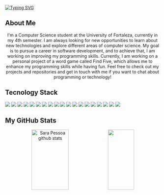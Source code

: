 <a href="https://git.io/typing-svg"><img src="https://readme-typing-svg.demolab.com?font=Fira+Code&size=30&duration=3000&pause=500&color=A9FEF7&background=FF000300&center=true&vCenter=true&multiline=true&repeat=true&width=1100&height=90&lines=Hi!+I'm+Sara;A+Computer+Science+Student" alt="Typing SVG" /></a>

## About Me

<p align="center">
I'm a Computer Science student at the University of Fortaleza, currently in my 4th semester. I am always looking for new opportunities to learn about new technologies and explore different areas of computer science. My goal is to pursue a career in software development, and to achieve that, I am working on improving my programming skills. Currently, I am working on a personal project of a word game called Find Five, which allows me to enhance my programming skills while having fun. Feel free to check out my projects and repositories and get in touch with me if you want to chat about programming or technology!
</p>

## Tecnology Stack 

<div align="center" style="display: inline-block;">
  <img src="https://img.shields.io/badge/HTML5-E34F26?style=for-the-badge&logo=html&logoColor=white"/>
  <img src="https://img.shields.io/badge/CSS3-1572B6?style=for-the-badge&logo=css3&logoColor=white"/>
  <img src="https://img.shields.io/badge/JavaScript-323330?style=for-the-badge&logo=javascript&logoColor=F7DF1E"/>
  <img src="https://img.shields.io/badge/React-20232A?style=for-the-badge&logo=react&logoColor=61DAFB"/>
  <img src="https://img.shields.io/badge/PHP-777BB4?style=for-the-badge&logo=php&logoColor=white" />
  <img src="https://img.shields.io/badge/java-%23ED8B00?style=for-the-badge&logo=java&logoColor=white"/>
  <img src="https://img.shields.io/badge/Python-FFD43B?style=for-the-badge&logo=python&logoColor=blue"/>
  <img src="https://img.shields.io/badge/Kotlin-0095D5?&style=for-the-badge&logo=kotlin&logoColor=white"/>
  <img src="https://img.shields.io/badge/C%2B%2B-00599C?style=for-the-badge&logo=c%2B%2B&logoColor=white"/>
  <img src="https://img.shields.io/badge/Node.js-339933?style=for-the-badge&logo=nodedotjs&logoColor=white"/>
  <img src="https://img.shields.io/badge/Node--Red-8F0000?style=for-the-badge&logo=nodered&logoColor=white"/>
  <img src="https://img.shields.io/badge/Django-092E20?style=for-the-badge&logo=django&logoColor=green"/>
  <img src="https://img.shields.io/badge/MySQL-005C84?style=for-the-badge&logo=mysql&logoColor=white"/>
  <img src="https://img.shields.io/badge/SQLite-07405E?style=for-the-badge&logo=sqlite&logoColor=white"/>
  <img src="https://img.shields.io/badge/firebase-ffca28?style=for-the-badge&logo=firebase&logoColor=black"/>
  <img src="https://img.shields.io/badge/MongoDB-4EA94B?style=for-the-badge&logo=mongodb&logoColor=white"/>
  <img src="https://img.shields.io/badge/R-276DC3?style=for-the-badge&logo=r&logoColor=white"/>
  <img src="https://img.shields.io/badge/GitHub-100000?style=for-the-badge&logo=github&logoColor=white"/>
  <img src="https://img.shields.io/badge/GIT-E44C30?style=for-the-badge&logo=git&logoColor=white"/>
</div>

## My GitHub Stats

<div align="center">  
  <img width="49%" height="195px" src="https://github-readme-stats.vercel.app/api?username=Sarapessoa&show_icons=true&count_private=true&hide_border=true&theme=radical" alt="Sara Pessoa github stats" /> 
  <img width="41%" height="195px" src="https://github-readme-stats.vercel.app/api/top-langs/?username=Sarapessoa&layout=compact&hide_border=true&theme=radical" />
</div>
